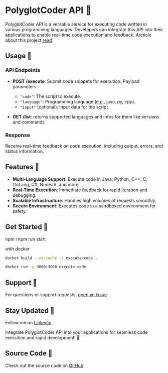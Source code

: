# PolyglotCoder API 🚀

PolyglotCoder API is a versatile service for executing code written in various programming languages. Developers can integrate this API into their applications to enable real-time code execution and feedback.
Arcticle about this project [read](https://www.linkedin.com/pulse/simplifying-code-execution-across-platforms-arsen-matevosyan-ub8fe)

## Usage 📝

### API Endpoints

- **POST /execute**: Submit code snippets for execution. Payload parameters:
  - `"code"`: The script to execute.
  - `"language"`: Programming language (e.g., java, py, cpp).
  - `"input"` (optional): Input data for the script.

- **GET /list**: returns supported languages and infos for them like versions and commands

### Response

Receive real-time feedback on code execution, including output, errors, and status information.

## Features 🔑

- **Multi-Language Support**: Execute code in Java, Python, C++, C, GoLang, C#, NodeJS, and more.
- **Real-Time Execution**: Immediate feedback for rapid iteration and debugging.
- **Scalable Infrastructure**: Handles high volumes of requests smoothly.
- **Secure Environment**: Executes code in a sandboxed environment for safety.

## Get Started 🚀
npm i
npm run start

with docker
```bash
docker build --no-cache -t execute-code .

docker run -p 3000:3000 execute-code
```

## Support 💬

For questions or support requests, [open an issue](https://github.com/Arsen-go/execute-code/issues).

## Stay Updated 📩

Follow me on [Linkedin](https://www.linkedin.com/in/arsen-matevosyan-592b071b4/) .

Integrate PolyglotCoder API into your applications for seamless code execution and rapid development! 🌟

## Source Code 📁

Check out the source code on [GitHub](https://github.com/Arsen-go/execute-code)!

